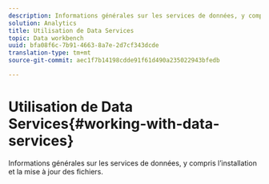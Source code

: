 ```yaml
---
description: Informations générales sur les services de données, y compris l’installation et la mise à jour des fichiers.
solution: Analytics
title: Utilisation de Data Services
topic: Data workbench
uuid: bfa08f6c-7b91-4663-8a7e-2d7cf343dcde
translation-type: tm+mt
source-git-commit: aec1f7b14198cdde91f61d490a235022943bfedb

---
```



# Utilisation de Data Services{#working-with-data-services}

Informations générales sur les services de données, y compris l’installation et la mise à jour des fichiers.


